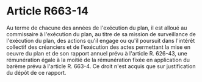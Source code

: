 # Article R663-14

Au terme de chacune des années de l'exécution du plan, il est alloué au commissaire à l'exécution du plan, au titre de sa mission de surveillance de l'exécution du plan, des actions qu'il engage ou qu'il poursuit dans l'intérêt collectif des créanciers et de l'exécution des actes permettant la mise en oeuvre du plan et de son rapport annuel prévu à l'article R. 626-43, une rémunération égale à la moitié de la rémunération fixée en application du barème prévu à l'article R. 663-4.   Ce droit n'est acquis que sur justification du dépôt de ce rapport.